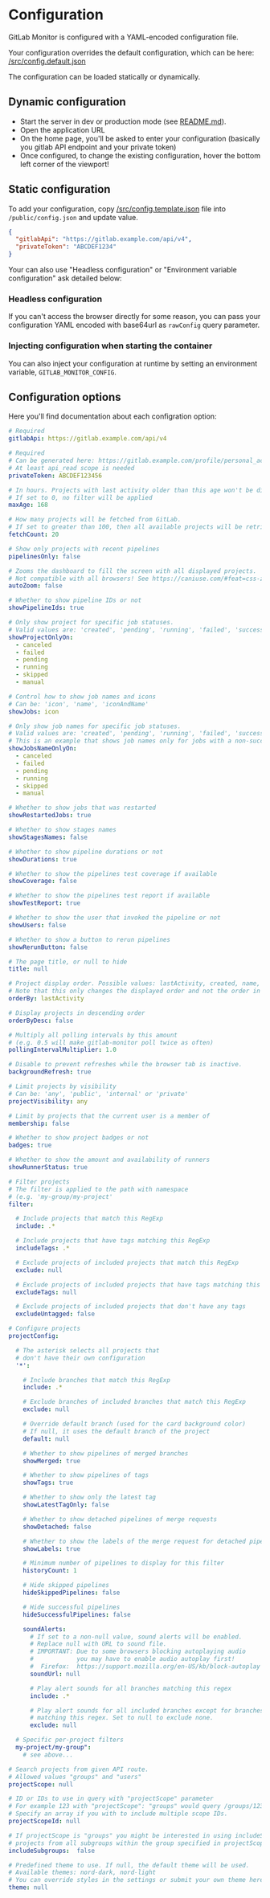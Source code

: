 # Configuration

GitLab Monitor is configured with a YAML-encoded configuration file.

Your configuration overrides the default configuration, which can be here: [/src/config.default.json](./src/config.default.json)

The configuration can be loaded statically or dynamically.


## Dynamic configuration

- Start the server in dev or production mode (see [README.md](./README.md)).
- Open the application URL
- On the home page, you'll be asked to enter your configuration (basically you gitlab API endpoint and your private token)
- Once configured, to change the existing configuration, hover the bottom left corner of the viewport!


## Static configuration

To add your configuration, copy [/src/config.template.json](./src/config.template.json) file into `/public/config.json` and update value.

```json
{
  "gitlabApi": "https://gitlab.example.com/api/v4",
  "privateToken": "ABCDEF1234"
}
```

Your can also use "Headless configuration" or "Environment variable configuration" ask detailed below:

### Headless configuration
If you can't access the browser directly for some reason, you can pass
your configuration YAML encoded with base64url as `rawConfig` query parameter.

### Injecting configuration when starting the container
You can also inject your configuration at runtime by setting an environment variable, `GITLAB_MONITOR_CONFIG`.

## Configuration options

Here you'll find documentation about each configration option:

```yaml
# Required
gitlabApi: https://gitlab.example.com/api/v4

# Required
# Can be generated here: https://gitlab.example.com/profile/personal_access_tokens
# At least api_read scope is needed
privateToken: ABCDEF123456

# In hours. Projects with last activity older than this age won't be displayed.
# If set to 0, no filter will be applied
maxAge: 168

# How many projects will be fetched from GitLab.
# If set to greater than 100, then all available projects will be retrieved (in batches of 100)
fetchCount: 20

# Show only projects with recent pipelines
pipelinesOnly: false

# Zooms the dashboard to fill the screen with all displayed projects.
# Not compatible with all browsers! See https://caniuse.com/#feat=css-zoom
autoZoom: false

# Whether to show pipeline IDs or not
showPipelineIds: true

# Only show project for specific job statuses.
# Valid values are: 'created', 'pending', 'running', 'failed', 'success', 'canceled', 'skipped' or 'manual'.
showProjectOnlyOn:
  - canceled
  - failed
  - pending
  - running
  - skipped
  - manual

# Control how to show job names and icons
# Can be: 'icon', 'name', 'iconAndName'
showJobs: icon

# Only show job names for specific job statuses.
# Valid values are: 'created', 'pending', 'running', 'failed', 'success', 'canceled', 'skipped' or 'manual'.
# This is an example that shows job names only for jobs with a non-success status:
showJobsNameOnlyOn:
  - canceled
  - failed
  - pending
  - running
  - skipped
  - manual

# Whether to show jobs that was restarted
showRestartedJobs: true

# Whether to show stages names
showStagesNames: false

# Whether to show pipeline durations or not
showDurations: true

# Whether to show the pipelines test coverage if available
showCoverage: false

# Whether to show the pipelines test report if available
showTestReport: true

# Whether to show the user that invoked the pipeline or not
showUsers: false

# Whether to show a button to rerun pipelines
showRerunButton: false

# The page title, or null to hide
title: null

# Project display order. Possible values: lastActivity, created, name, nameWithNamespace
# Note that this only changes the displayed order and not the order in which they will be fetched.
orderBy: lastActivity

# Display projects in descending order
orderByDesc: false

# Multiply all polling intervals by this amount
# (e.g. 0.5 will make gitlab-monitor poll twice as often)
pollingIntervalMultiplier: 1.0

# Disable to prevent refreshes while the browser tab is inactive.
backgroundRefresh: true

# Limit projects by visibility
# Can be: 'any', 'public', 'internal' or 'private'
projectVisibility: any

# Limit by projects that the current user is a member of
membership: false

# Whether to show project badges or not
badges: true

# Whether to show the amount and availability of runners
showRunnerStatus: true

# Filter projects
# The filter is applied to the path with namespace
# (e.g. 'my-group/my-project'
filter:

  # Include projects that match this RegExp
  include: .*

  # Include projects that have tags matching this RegExp
  includeTags: .*

  # Exclude projects of included projects that match this RegExp
  exclude: null

  # Exclude projects of included projects that have tags matching this RegExp
  excludeTags: null

  # Exclude projects of included projects that don't have any tags
  excludeUntagged: false

# Configure projects
projectConfig:

  # The asterisk selects all projects that
  # don't have their own configuration
  '*':

    # Include branches that match this RegExp
    include: .*

    # Exclude branches of included branches that match this RegExp
    exclude: null

    # Override default branch (used for the card background color)
    # If null, it uses the default branch of the project
    default: null

    # Whether to show pipelines of merged branches
    showMerged: true

    # Whether to show pipelines of tags
    showTags: true

    # Whether to show only the latest tag
    showLatestTagOnly: false

    # Whether to show detached pipelines of merge requests
    showDetached: false

    # Whether to show the labels of the merge request for detached pipelines
    showLabels: true

    # Minimum number of pipelines to display for this filter
    historyCount: 1

    # Hide skipped pipelines
    hideSkippedPipelines: false

    # Hide successful pipelines
    hideSuccessfulPipelines: false

    soundAlerts:
      # If set to a non-null value, sound alerts will be enabled.
      # Replace null with URL to sound file.
      # IMPORTANT: Due to some browsers blocking autoplaying audio
      #            you may have to enable audio autoplay first!
      #  Firefox:  https://support.mozilla.org/en-US/kb/block-autoplay
      soundUrl: null

      # Play alert sounds for all branches matching this regex
      include: .*

      # Play alert sounds for all included branches except for branches
      # matching this regex. Set to null to exclude none.
      exclude: null

  # Specific per-project filters
  my-project/my-group":
    # see above...

# Search projects from given API route.
# Allowed values "groups" and "users"
projectScope: null

# ID or IDs to use in query with "projectScope" parameter
# For example 123 with "projectScope": "groups" would query /groups/123/projects
# Specify an array if you with to include multiple scope IDs.
projectScopeId: null

# If projectScope is "groups" you might be interested in using includeSubgroups to include
# projects from all subgroups within the group specified in projectScopeId.
includeSubgroups:  false

# Predefined theme to use. If null, the default theme will be used.
# Available themes: nord-dark, nord-light
# You can override styles in the settings or submit your own theme here: https://git.io/JUOFb
theme: null
```
